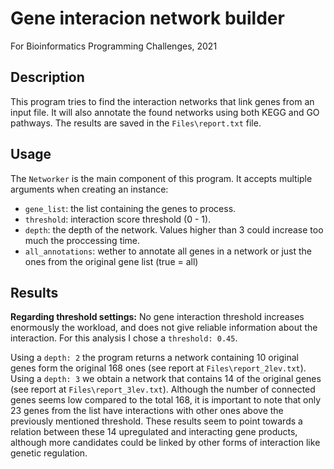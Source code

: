 # Gene interacion network builder
For Bioinformatics Programming Challenges, 2021

## Description
This program tries to find the interaction networks that link genes from an input file. It will also annotate the found networks using both KEGG and GO pathways. The results are saved in the `Files\report.txt` file.
## Usage
The `Networker` is the main component of this program. It accepts multiple arguments when creating an instance:
* `gene_list`: the list containing the genes to process.
* `threshold`: interaction score threshold (0 - 1).
* `depth`: the depth of the network. Values higher than 3 could increase too much the proccessing time.
* `all_annotations`: wether to annotate all genes in a network or just the ones from the original gene list (true = all)

## Results
**Regarding threshold settings:** No gene interaction threshold increases enormously the workload, and does not give reliable information about the interaction. For this analysis I chose a `threshold: 0.45`.

Using a `depth: 2` the program returns a network containing 10 original genes form the original 168 ones (see report at `Files\report_2lev.txt`). Using a `depth: 3` we obtain a network that contains 14 of the original genes (see report at `Files\report_3lev.txt`). Although the number of connected genes seems low compared to the total 168, it is important to note that only 23 genes from the list have interactions with other ones above the previously mentioned threshold. These results seem to point towards a relation between these 14 upregulated and interacting gene products, although more candidates could be linked by other forms of interaction like genetic regulation.